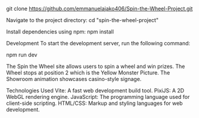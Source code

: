 git clone https://github.com/emmanuelajako406/Spin-the-Wheel-Project.git

Navigate to the project directory:
cd "spin-the-wheel-project"

Install dependencies using npm:
npm install

Development
To start the development server, run the following command:

npm run dev

The Spin the Wheel site allows users to spin a wheel and win prizes. 
The Wheel stops at position 2 which is the Yellow Monster Picture.
The Showroom animation showcases casino-style signage.

Technologies Used
Vite: A fast web development build tool.
PixiJS: A 2D WebGL rendering engine.
JavaScript: The programming language used for client-side scripting.
HTML/CSS: Markup and styling languages for web development.
